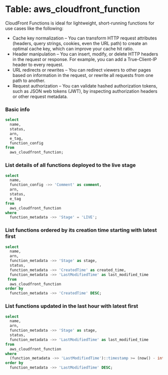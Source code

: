 # Table: aws_cloudfront_function

CloudFront Functions is ideal for lightweight, short-running functions for use cases like the following:

- Cache key normalization – You can transform HTTP request attributes (headers, query strings, cookies, even the URL path) to create an optimal cache key, which can improve your cache hit ratio.
- Header manipulation – You can insert, modify, or delete HTTP headers in the request or response. For example, you can add a True-Client-IP header to every request.
- URL redirects or rewrites – You can redirect viewers to other pages based on information in the request, or rewrite all requests from one path to another.
- Request authorization – You can validate hashed authorization tokens, such as JSON web tokens (JWT), by inspecting authorization headers or other request metadata.

### Basic info

```sql
select
  name,
  status,
  arn,
  e_tag,
  function_config
from
  aws_cloudfront_function;
```

### List details of all functions deployed to the live stage

```sql
select
  name,
  function_config ->> 'Comment' as comment,
  arn,
  status,
  e_tag
from
  aws_cloudfront_function
where
  function_metadata ->> 'Stage' = 'LIVE';
```

### List functions ordered by its creation time starting with latest first

```sql
select
  name,
  arn,
  function_metadata ->> 'Stage' as stage,
  status,
  function_metadata ->> 'CreatedTime' as created_time,
  function_metadata ->> 'LastModifiedTime' as last_modified_time
 from
  aws_cloudfront_function
order by
  function_metadata ->> 'CreatedTime' DESC;
```

### List functions updated in the last hour with latest first

```sql
select
  name,
  arn,
  function_metadata ->> 'Stage' as stage,
  status,
  function_metadata ->> 'LastModifiedTime' as last_modified_time
from
  aws_cloudfront_function
where
  (function_metadata ->> 'LastModifiedTime')::timestamp >= (now() - interval '1' hour)
order by
  function_metadata ->> 'LastModifiedTime' DESC;
```
